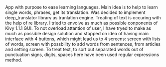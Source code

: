 App with purpose to ease learning languages. 
Main idea is to help to learn single words, phrases, get its translation. Was decided to implement  deep_translator library as tranlation engine.
Treating of text is occuring with the help of re library.
I tried to envolve as much as possible conponents of Kivy 1.1.1 GUI.
To not overload attantion of user, I have tryed to make as much as possible design solution and stopped on idea of having main interface with 4 buttons, 
which might lead us to 4 screens: screen with lists of words, screen with possbility to add words from sentences, from articles and setting screen.
To treat text, to sort out separated words out of punctuation signs, digits, spaces here have been used regular expressions method.




